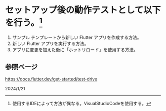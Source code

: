 # セットアップ後の動作テストとして以下を行う。[^1]
1. サンプル テンプレートから新しい Flutter アプリを作成する方法。
2. 新しい Flutter アプリを実行する方法。
3. アプリに変更を加えた後に「ホットリロード」を使用する方法。

[^1]:使用するIDEによって方法が異なる。VisualStudioCodeを使用する。

## 参照ページ
https://docs.flutter.dev/get-started/test-drive

2024/1/21